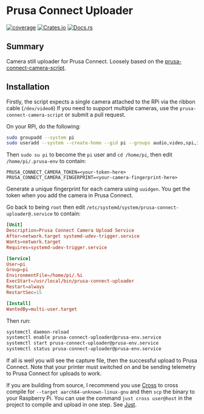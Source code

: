 # Prusa Connect Uploader

[![coverage](https://shields.io/endpoint?url=https://raw.githubusercontent.com/jlyonsmith/prusa_connect_uploader/main/coverage.json)](https://github.com/jlyonsmith/prusa_connect_uploader/blob/main/coverage.json)
[![Crates.io](https://img.shields.io/crates/v/prusa_connect_uploader.svg)](https://crates.io/crates/prusa_connect_uploader)
[![Docs.rs](https://docs.rs/prusa_connect_uploader/badge.svg)](https://docs.rs/prusa_connect_uploader)

## Summary

Camera still uploader for Prusa Connect.  Loosely based on the [prusa-connect-camera-script](https://github.com/nvtkaszpir/prusa-connect-camera-script).

## Installation

Firstly, the script expects a single camera attached to the RPi via the ribbon cable (`/dev/video0`)  If you need to support multiple cameras, use the `prusa-connect-camera-script` or submit a pull request.

On your RPi, do the following:

```sh
sudo groupadd --system pi
sudo useradd --system --create-home --gid pi --groups audio,video,spi,i2c,gpio pi # Only video is strictly necessary
```

Then `sudo su pi` to become the `pi` user and `cd /home/pi`, then edit `/home/pi/.prusa-env` to contain:

```env
PRUSA_CONNECT_CAMERA_TOKEN=<your-token-here>
PRUSA_CONNECT_CAMERA_FINGERPRINT=<your-camera-fingerprint-here>
```

Generate a unique fingerprint for each camera using `uuidgen`.  You get the token when you add the camera in Prusa Connect.

Go back to being `root` then edit `/etc/systemd/system/prusa-connect-uploader@.service` to contain:

```conf
[Unit]
Description=Prusa Connect Camera Upload Service
After=network.target systemd-udev-trigger.service
Wants=network.target
Requires=systemd-udev-trigger.service

[Service]
User=pi
Group=pi
EnvironmentFile=/home/pi/.%i
ExecStart=/usr/local/bin/prusa-connect-uploader
Restart=always
RestartSec=15

[Install]
WantedBy=multi-user.target
```

Then run:

```bash
systemctl daemon-reload
systemctl enable prusa-connect-uploader@prusa-env.service
systemctl start prusa-connect-uploader@prusa-env.service
systemctl status prusa-connect-uploader@prusa-env.service
```

If all is well you will see the capture file, then the successful upload to Prusa Connect. Note that your printer must switched on and be sending telemetry to Prusa Connect for uploads to work.

If you are building from source, I recommend you use [Cross](https://github.com/cross-rs/cross) to cross compile for `--target aarch64-unknown-linux-gnu` and then `scp` the binary to your Raspberry Pi. You can use the command `just cross user@host` in the project to compile and upload in one step. See [Just](https://github.com/casey/just).
